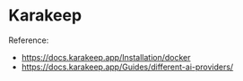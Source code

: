 # Karakeep

Reference:

- https://docs.karakeep.app/Installation/docker
- https://docs.karakeep.app/Guides/different-ai-providers/
